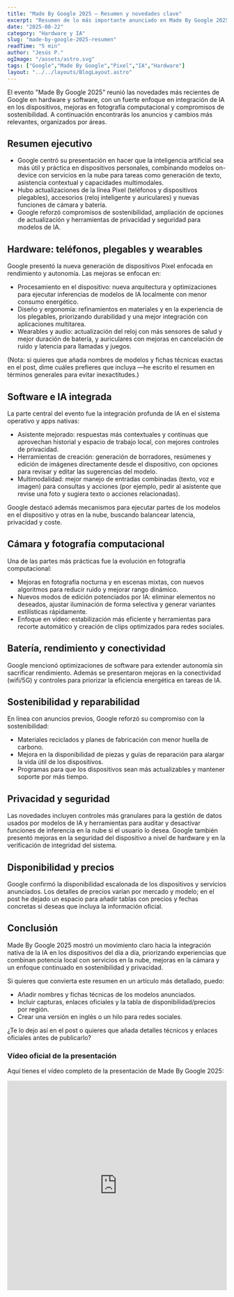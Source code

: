 ```yaml
---
title: "Made By Google 2025 — Resumen y novedades clave"
excerpt: "Resumen de lo más importante anunciado en Made By Google 2025: hardware, software, avances en IA y sostenibilidad." 
date: "2025-08-22"
category: "Hardware y IA"
slug: "made-by-google-2025-resumen"
readTime: "5 min"
author: "Jesús P."
ogImage: "/assets/astro.svg"
tags: ["Google","Made By Google","Pixel","IA","Hardware"]
layout: "../../layouts/BlogLayout.astro"
---
```


El evento "Made By Google 2025" reunió las novedades más recientes de Google en hardware y software, con un fuerte enfoque en integración de IA en los dispositivos, mejoras en fotografía computacional y compromisos de sostenibilidad. A continuación encontrarás los anuncios y cambios más relevantes, organizados por áreas.

## Resumen ejecutivo

- Google centró su presentación en hacer que la inteligencia artificial sea más útil y práctica en dispositivos personales, combinando modelos on-device con servicios en la nube para tareas como generación de texto, asistencia contextual y capacidades multimodales.
- Hubo actualizaciones de la línea Pixel (teléfonos y dispositivos plegables), accesorios (reloj inteligente y auriculares) y nuevas funciones de cámara y batería.
- Google reforzó compromisos de sostenibilidad, ampliación de opciones de actualización y herramientas de privacidad y seguridad para modelos de IA.

## Hardware: teléfonos, plegables y wearables

Google presentó la nueva generación de dispositivos Pixel enfocada en rendimiento y autonomía. Las mejoras se enfocan en:

- Procesamiento en el dispositivo: nueva arquitectura y optimizaciones para ejecutar inferencias de modelos de IA localmente con menor consumo energético.
- Diseño y ergonomía: refinamientos en materiales y en la experiencia de los plegables, priorizando durabilidad y una mejor integración con aplicaciones multitarea.
- Wearables y audio: actualización del reloj con más sensores de salud y mejor duración de batería, y auriculares con mejoras en cancelación de ruido y latencia para llamadas y juegos.

(Nota: si quieres que añada nombres de modelos y fichas técnicas exactas en el post, dime cuáles prefieres que incluya —he escrito el resumen en términos generales para evitar inexactitudes.)

## Software e IA integrada

La parte central del evento fue la integración profunda de IA en el sistema operativo y apps nativas:

- Asistente mejorado: respuestas más contextuales y continuas que aprovechan historial y espacio de trabajo local, con mejores controles de privacidad.
- Herramientas de creación: generación de borradores, resúmenes y edición de imágenes directamente desde el dispositivo, con opciones para revisar y editar las sugerencias del modelo.
- Multimodalidad: mejor manejo de entradas combinadas (texto, voz e imagen) para consultas y acciones (por ejemplo, pedir al asistente que revise una foto y sugiera texto o acciones relacionadas).

Google destacó además mecanismos para ejecutar partes de los modelos en el dispositivo y otras en la nube, buscando balancear latencia, privacidad y coste.

## Cámara y fotografía computacional

Una de las partes más prácticas fue la evolución en fotografía computacional:

- Mejoras en fotografía nocturna y en escenas mixtas, con nuevos algoritmos para reducir ruido y mejorar rango dinámico.
- Nuevos modos de edición potenciados por IA: eliminar elementos no deseados, ajustar iluminación de forma selectiva y generar variantes estilísticas rápidamente.
- Enfoque en vídeo: estabilización más eficiente y herramientas para recorte automático y creación de clips optimizados para redes sociales.

## Batería, rendimiento y conectividad

Google mencionó optimizaciones de software para extender autonomía sin sacrificar rendimiento. Además se presentaron mejoras en la conectividad (wifi/5G) y controles para priorizar la eficiencia energética en tareas de IA.

## Sostenibilidad y reparabilidad

En línea con anuncios previos, Google reforzó su compromiso con la sostenibilidad:

- Materiales reciclados y planes de fabricación con menor huella de carbono.
- Mejora en la disponibilidad de piezas y guías de reparación para alargar la vida útil de los dispositivos.
- Programas para que los dispositivos sean más actualizables y mantener soporte por más tiempo.

## Privacidad y seguridad

Las novedades incluyen controles más granulares para la gestión de datos usados por modelos de IA y herramientas para auditar y desactivar funciones de inferencia en la nube si el usuario lo desea. Google también presentó mejoras en la seguridad del dispositivo a nivel de hardware y en la verificación de integridad del sistema.

## Disponibilidad y precios

Google confirmó la disponibilidad escalonada de los dispositivos y servicios anunciados. Los detalles de precios varían por mercado y modelo; en el post he dejado un espacio para añadir tablas con precios y fechas concretas si deseas que incluya la información oficial.

## Conclusión

Made By Google 2025 mostró un movimiento claro hacia la integración nativa de la IA en los dispositivos del día a día, priorizando experiencias que combinan potencia local con servicios en la nube, mejoras en la cámara y un enfoque continuado en sostenibilidad y privacidad.

Si quieres que convierta este resumen en un artículo más detallado, puedo:

- Añadir nombres y fichas técnicas de los modelos anunciados.
- Incluir capturas, enlaces oficiales y la tabla de disponibilidad/precios por región.
- Crear una versión en inglés o un hilo para redes sociales.

¿Te lo dejo así en el post o quieres que añada detalles técnicos y enlaces oficiales antes de publicarlo?

### Vídeo oficial de la presentación

Aquí tienes el vídeo completo de la presentación de Made By Google 2025:

<iframe width="100%" height="480" src="https://www.youtube.com/embed/JXCXTQIIvM0" title="Made By Google 2025 — Presentación completa" frameborder="0" allow="accelerometer; autoplay; clipboard-write; encrypted-media; gyroscope; picture-in-picture; web-share" allowfullscreen></iframe>

